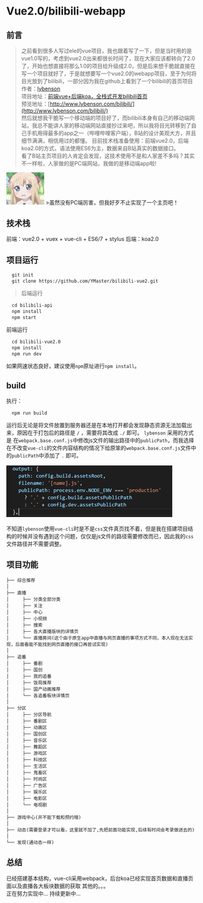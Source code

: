 # Vue2.0/bilibili-webapp

## 前言

>之前看到很多人写过ele的vue项目，我也跟着写了一下，但是当时用的是vue1.0写的，考虑到vue2.0出来都很长时间了，现在大家应该都转向了2.0了，开始也想直接将那么1.0的项目给升级成2.0，但是后来想干脆就直接在写一个项目就好了，于是就想要写一个vue2.0的webapp项目，至于为何将目光放到了bilibili，一部分因为我在github上看到了一个bilibili的首页项目<br>
>作者：[lybenson](https://github.com/lybenson)<br>
>项目地址：[前端vue+后端koa，全栈式开发bilibili首页](https://github.com/lybenson/bilibili-vue)<br>
>预览地址：[http://www.lybenson.com/bilibili/](http://www.lybenson.com/bilibili/)<br>
>然后就想我干脆写一个移动端的项目好了，而bilibili本身有自己的移动端网站，我总不能讲人家的移动端网站直接抄过来吧，所以我将目光转移到了自己手机用得最多的app之一（哔哩哔哩客户端），B站的设计美观大方，并且细节满满，相信用过的都懂。
>目前技术栈准备使用：前端vue2.0，后端koa2.0的方式，语法使用ES6为主，数据来自B站真实的数据接口。<br>
>看了B站主页项目的人肯定会发现，这技术使用不是和人家差不多吗？其实不一样啦，人家做的是PC端网站，我做的是移动端app啦!<br>
<img src='./readme-Images/001.gif' width=100>
>虽然没有PC端厉害，但我好歹不止实现了一个主页吧！

## 技术栈

前端：vue2.0 + vuex + vue-cli + ES6/7 + stylus
后端：koa2.0

## 项目运行

```shell
  git init
  git clone https://github.com/YMaster/bilibili-vue2.git
```
>后端运行
```shell
  cd bilibili-api
  npm install
  npm start
```
前端运行
```shell
  cd bilibili-vue2.0
  npm install
  npm run dev
```
如果网速状态良好，建议使用`npm`原址进行`npm install`。

## build
执行：
```shell
  npm run build
```
运行后无论是将文件放置到服务器还是在本地打开都会发现静态资源无法加载出来，原因在于打包后的路径是 `/` ，需要将其改成 `./` 即可。
`lybenson` 采用的方式是 在`webpack.base.conf.js`中修改js文件的输出路径中的`publicPath`，而我选择在不改变`vue-cli`的文件内容结构的情况下给原笨的`webpack.base.conf.js`文件中的`publicPath`中添加了 `.` 即可。<br><br>
<img src='./readme-Images/002.png'><br><br>
不知道`lybenson`使用`vue-cli`时是不是`css`文件真页找不着，但是我在搭建项目结构的时候并没有遇到这个问题，仅仅是js文件的路径需要修改而已，因此我的`css`文件路径并不需要调整。

## 项目功能

```shell
├── 综合推荐
│
├── 直播
│     ├── 分类全部分类
│     ├── 关注
│     ├── 中心
│     ├── 小视频
│     ├── 搜索
│     ├── 各大直播版块的详情页
│     └── 直播房间(这个由于原生app中直播与网页直播的事项方式不同，本人现在无法实现，后面看能不能找到网页直播的接口再尝试实现)
│
├── 追番
│     ├── 番剧
│     ├── 国创
│     ├── 我的追番
│     ├── 饭局推荐
│     ├── 国产动画推荐
│     └── 各追番板块详情页
│
├── 分区
│     ├── 分区导航
│     ├── 番剧区
│     ├── 动画区
│     ├── 国创区
│     ├── 音乐区
│     ├── 舞蹈区
│     ├── 游戏区
│     ├── 科技区
│     ├── 生活区
│     ├── 鬼畜区
│     ├── 时尚区
│     ├── 广告区
│     ├── 娱乐区
│     ├── 电影区
│     └── 电视剧
│
├── 游戏中心(并不能下载和预约哦)
│
├── 动态(需要登录才可以看，这里就不加了,先把前面功能实现,后续有时间会考录做进去的)
│
└── 发现(通动态一样)
```
## 总结

已经搭建基本结构，vue-cli采用webpack，后台koa已经实现首页数据和直播页面以及直播各大板块数据的获取
其他的。。。<br>
正在努力实现中...
持续更新中...